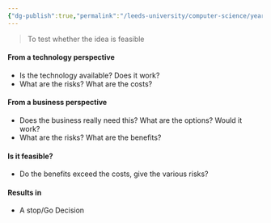 ```yaml
---
{"dg-publish":true,"permalink":"/leeds-university/computer-science/year-1/professional-computing/week-3-2-software-development-process/2-feasibility-study/"}
---
```


>To test whether the idea is feasible

#### From a technology perspective
- Is the technology available? Does it work?
- What are the risks? What are the costs?
#### From a business perspective
- Does the business really need this? What are the options? Would it work?
- What are the risks? What are the benefits?
#### Is it feasible?
- Do the benefits exceed the costs, give the various risks?
#### Results in
- A stop/Go Decision